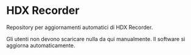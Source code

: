 # HDX Recorder

Repository per aggiornamenti automatici di HDX Recorder.

Gli utenti non devono scaricare nulla da qui manualmente.
Il software si aggiorna automaticamente.
